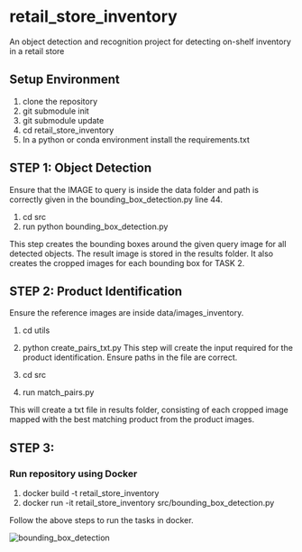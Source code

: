 # retail_store_inventory
An object detection and recognition project for detecting on-shelf inventory in a retail store

## Setup Environment
1. clone the repository
2. git submodule init
3. git submodule update
4. cd retail_store_inventory
5. In a python or conda environment install the requirements.txt

## STEP 1: Object Detection

Ensure that the IMAGE to query is inside the data folder and path is correctly given in the bounding_box_detection.py line 44.
1. cd src
2. run python bounding_box_detection.py

This step creates the bounding boxes around the given query image for all detected objects. The result image is stored in the results folder.
It also creates the cropped images for each bounding box for TASK 2.

## STEP 2: Product Identification

Ensure the reference images are inside data/images_inventory.
1. cd utils
2. python create_pairs_txt.py
This step will create the input required for the product identification.
Ensure paths in the file are correct. 

1. cd src 
2. run match_pairs.py

This will create a txt file in results folder, consisting of each cropped image mapped with the best matching product from the product images.

## STEP 3: 
### Run repository using Docker 

1. docker build -t retail_store_inventory
2. docker run -it retail_store_inventory src/bounding_box_detection.py

Follow the above steps to run the tasks in docker.



![bounding_box_detection](https://github.com/user-attachments/assets/ba8def2f-0d20-4f14-845b-579b58c4ff4f)
